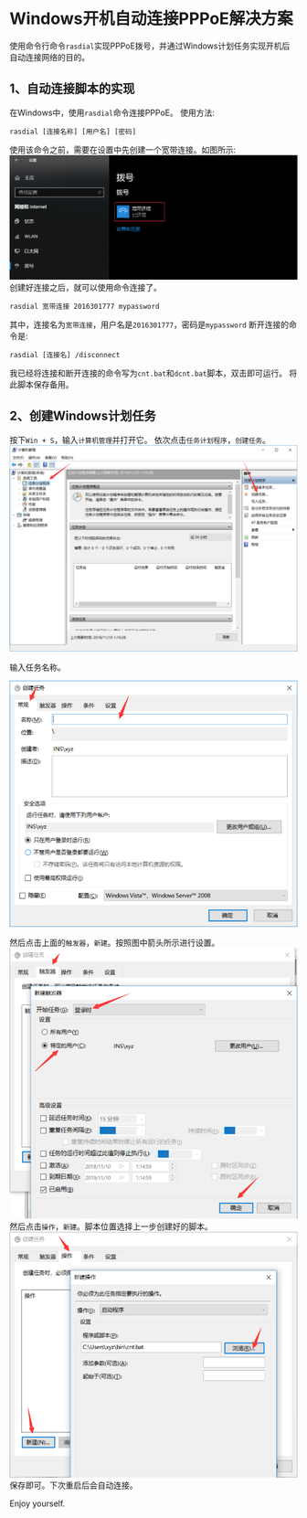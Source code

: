 # Windows开机自动连接PPPoE解决方案

使用命令行命令`rasdial`实现PPPoE拨号，并通过Windows计划任务实现开机后自动连接网络的目的。
## 1、自动连接脚本的实现
在Windows中，使用`rasdial`命令连接PPPoE。
使用方法:

```shell
rasdial [连接名称] [用户名] [密码]
```
使用该命令之前，需要在设置中先创建一个宽带连接。如图所示:
![](img/connections.png)
创建好连接之后，就可以使用命令连接了。

```shell
rasdial 宽带连接 2016301777 mypassword
```
其中，连接名为`宽带连接`，用户名是`2016301777`，密码是`mypassword`
断开连接的命令是:

```shell
rasdial [连接名] /disconnect
```
我已经将连接和断开连接的命令写为`cnt.bat`和`dcnt.bat`脚本，双击即可运行。
将此脚本保存备用。

## 2、创建Windows计划任务
按下`Win + S`，输入`计算机管理`并打开它。
依次点击`任务计划程序`，`创建任务`。
![](img/computer-manage.png)

输入任务名称。

![](img/taskName.png)

然后点击上面的`触发器`，`新建`。按照图中箭头所示进行设置。
![](img/trigger.png)
然后点击`操作`，`新建`。脚本位置选择上一步创建好的脚本。
![](img/operation.png)
保存即可。下次重启后会自动连接。



Enjoy yourself.